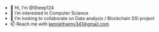 - 👋 Hi, I’m @Sheep124
- 👀 I’m interested in Computer Science
- 💞️ I’m looking to collaborate on Data analysis / Blockchain SSI project
- 📫 Reach me with kennethwmy341@gmail.com

<!---
Sheep124/Sheep124 is a ✨ special ✨ repository because its `README.md` (this file) appears on your GitHub profile.
You can click the Preview link to take a look at your changes.
--->
